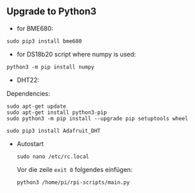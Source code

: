 ## Upgrade to Python3

* for BME680:

```
sudo pip3 install bme680
```

* for DS18b20 script where numpy is used:

```
python3 -m pip install numpy
```

* DHT22:

Dependencies:

```
sudo apt-get update
sudo apt-get install python3-pip
sudo python3 -m pip install --upgrade pip setuptools wheel
```
```
sudo pip3 install Adafruit_DHT
```

* Autostart
	
	`sudo nano /etc/rc.local`

	Vor die zeile `exit 0` folgendes einfügen:
	
	`python3 /home/pi/rpi-scripts/main.py`


